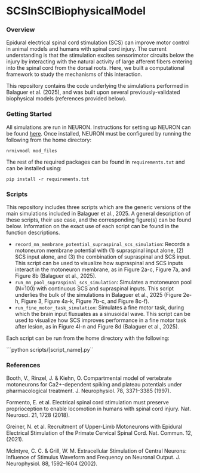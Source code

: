 # SCSInSCIBiophysicalModel

### Overview 

Epidural electrical spinal cord stimulation (SCS) can improve motor control in animal models and humans with spinal cord injury. The current understanding is that the stimulation excites sensorimotor circuits below the injury by interacting with the natural activity of large afferent fibers entering into the spinal cord from the dorsal roots. Here, we built a computational framework to study the mechanisms of this interaction.

This repository contains the code underlying the simulations performed in Balaguer et al. (2025), and was built upon several previously-validated biophysical models (references provided below).

### Getting Started 

All simulations are run in NEURON. Instructions for setting up NEURON can be found [here](https://www.neuron.yale.edu/neuron/download). Once installed, NEURON must be configured by running the following from the home directory: 

```nrnivmodl mod_files```

The rest of the required packages can be found in `requirements.txt` and can be installed using:

```pip install -r requirements.txt``` 

### Scripts

This repository includes three scripts which are the generic versions of the main simulations included in Balaguer et al., 2025. A general description of these scripts, their use case, and the corresponding figure(s) can be found below. Information on the exact use of each script can be found in the function descriptions. 

- `record_mn_membrane_potential_supraspinal_scs_simulation`: Records a motoneuron membrane potential with (1) supraspinal input alone, (2) SCS input alone, and (3) the combination of supraspinal and SCS input. This script can be used to visualize how supraspinal and SCS inputs interact in the motoneuron membrane, as in Figure 2a-c, Figure 7a, and Figure 8b (Balaguer et al., 2025).
- `run_mn_pool_supraspinal_scs_simulation`: Simulates a motoneuron pool (N=100) with continuous SCS and supraspinal inputs. This script underlies the bulk of the simulations in Balaguer et al., 2025 (Figure 2e-h, Figure 3, Figure 4a-k, Figure 7b-c, and Figure 8c-f).
- `run_fine_motor_task_simulation`: Simulates a fine motor task, during which the brain input fluxuates as a sinusoidal wave. This script can be used to visualize how SCS improves performance in a fine motor task after lesion, as in Figure 4l-n and Figure 8d (Balaguer et al., 2025).

Each script can be run from the home directory with the following: 

```python scripts/[script_name].py``

### References 

Booth, V., Rinzel, J. & Kiehn, O. Compartmental model of vertebrate motoneurons for Ca2+-dependent spiking and plateau potentials under pharmacological treatment. J. Neurophysiol. 78, 3371–3385 (1997).

Formento, E. et al. Electrical spinal cord stimulation must preserve proprioception to enable locomotion in humans with spinal cord injury. Nat. Neurosci. 21, 1728 (2018).

Greiner, N. et al. Recruitment of Upper-Limb Motoneurons with Epidural Electrical Stimulation of the Primate Cervical Spinal Cord. Nat. Commun. 12, (2021).

McIntyre, C. C. & Grill, W. M. Extracellular Stimulation of Central Neurons: Influence of Stimulus Waveform and Frequency on Neuronal Output. J. Neurophysiol. 88, 1592–1604 (2002).

